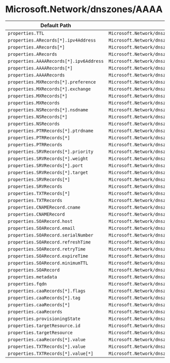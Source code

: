 # Microsoft.Network/dnszones/AAAA

| Default Path | Alias |
|---|---|
| `properties.TTL` | `Microsoft.Network/dnszones/AAAA/TTL` |
| `properties.ARecords[*].ipv4Address` | `Microsoft.Network/dnszones/AAAA/ARecords[*].ipv4Address` |
| `properties.ARecords[*]` | `Microsoft.Network/dnszones/AAAA/ARecords[*]` |
| `properties.ARecords` | `Microsoft.Network/dnszones/AAAA/ARecords` |
| `properties.AAAARecords[*].ipv6Address` | `Microsoft.Network/dnszones/AAAA/AAAARecords[*].ipv6Address` |
| `properties.AAAARecords[*]` | `Microsoft.Network/dnszones/AAAA/AAAARecords[*]` |
| `properties.AAAARecords` | `Microsoft.Network/dnszones/AAAA/AAAARecords` |
| `properties.MXRecords[*].preference` | `Microsoft.Network/dnszones/AAAA/MXRecords[*].preference` |
| `properties.MXRecords[*].exchange` | `Microsoft.Network/dnszones/AAAA/MXRecords[*].exchange` |
| `properties.MXRecords[*]` | `Microsoft.Network/dnszones/AAAA/MXRecords[*]` |
| `properties.MXRecords` | `Microsoft.Network/dnszones/AAAA/MXRecords` |
| `properties.NSRecords[*].nsdname` | `Microsoft.Network/dnszones/AAAA/NSRecords[*].nsdname` |
| `properties.NSRecords[*]` | `Microsoft.Network/dnszones/AAAA/NSRecords[*]` |
| `properties.NSRecords` | `Microsoft.Network/dnszones/AAAA/NSRecords` |
| `properties.PTRRecords[*].ptrdname` | `Microsoft.Network/dnszones/AAAA/PTRRecords[*].ptrdname` |
| `properties.PTRRecords[*]` | `Microsoft.Network/dnszones/AAAA/PTRRecords[*]` |
| `properties.PTRRecords` | `Microsoft.Network/dnszones/AAAA/PTRRecords` |
| `properties.SRVRecords[*].priority` | `Microsoft.Network/dnszones/AAAA/SRVRecords[*].priority` |
| `properties.SRVRecords[*].weight` | `Microsoft.Network/dnszones/AAAA/SRVRecords[*].weight` |
| `properties.SRVRecords[*].port` | `Microsoft.Network/dnszones/AAAA/SRVRecords[*].port` |
| `properties.SRVRecords[*].target` | `Microsoft.Network/dnszones/AAAA/SRVRecords[*].target` |
| `properties.SRVRecords[*]` | `Microsoft.Network/dnszones/AAAA/SRVRecords[*]` |
| `properties.SRVRecords` | `Microsoft.Network/dnszones/AAAA/SRVRecords` |
| `properties.TXTRecords[*]` | `Microsoft.Network/dnszones/AAAA/TXTRecords[*]` |
| `properties.TXTRecords` | `Microsoft.Network/dnszones/AAAA/TXTRecords` |
| `properties.CNAMERecord.cname` | `Microsoft.Network/dnszones/AAAA/CNAMERecord.cname` |
| `properties.CNAMERecord` | `Microsoft.Network/dnszones/AAAA/CNAMERecord` |
| `properties.SOARecord.host` | `Microsoft.Network/dnszones/AAAA/SOARecord.host` |
| `properties.SOARecord.email` | `Microsoft.Network/dnszones/AAAA/SOARecord.email` |
| `properties.SOARecord.serialNumber` | `Microsoft.Network/dnszones/AAAA/SOARecord.serialNumber` |
| `properties.SOARecord.refreshTime` | `Microsoft.Network/dnszones/AAAA/SOARecord.refreshTime` |
| `properties.SOARecord.retryTime` | `Microsoft.Network/dnszones/AAAA/SOARecord.retryTime` |
| `properties.SOARecord.expireTime` | `Microsoft.Network/dnszones/AAAA/SOARecord.expireTime` |
| `properties.SOARecord.minimumTTL` | `Microsoft.Network/dnszones/AAAA/SOARecord.minimumTTL` |
| `properties.SOARecord` | `Microsoft.Network/dnszones/AAAA/SOARecord` |
| `properties.metadata` | `Microsoft.Network/dnszones/AAAA/metadata` |
| `properties.fqdn` | `Microsoft.Network/dnszones/AAAA/fqdn` |
| `properties.caaRecords[*].flags` | `Microsoft.Network/dnszones/AAAA/caaRecords[*].flags` |
| `properties.caaRecords[*].tag` | `Microsoft.Network/dnszones/AAAA/caaRecords[*].tag` |
| `properties.caaRecords[*]` | `Microsoft.Network/dnszones/AAAA/caaRecords[*]` |
| `properties.caaRecords` | `Microsoft.Network/dnszones/AAAA/caaRecords` |
| `properties.provisioningState` | `Microsoft.Network/dnszones/AAAA/provisioningState` |
| `properties.targetResource.id` | `Microsoft.Network/dnszones/AAAA/targetResource.id` |
| `properties.targetResource` | `Microsoft.Network/dnszones/AAAA/targetResource` |
| `properties.caaRecords[*].value` | `Microsoft.Network/dnszones/AAAA/caaRecords[*].value` |
| `properties.TXTRecords[*].value` | `Microsoft.Network/dnszones/AAAA/TXTRecords[*].value` |
| `properties.TXTRecords[*].value[*]` | `Microsoft.Network/dnszones/AAAA/TXTRecords[*].value[*]` |

